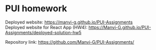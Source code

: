 # PUI homework

Deployed website: https://manvi-g.github.io/PUI-Assignments <br/>
Deployed website for React App (HW4): https://Manvi-G.github.io/PUI-Assignments/deployed-solution-hw5

Repository link: https://github.com/Manvi-G/PUI-Assignments/
